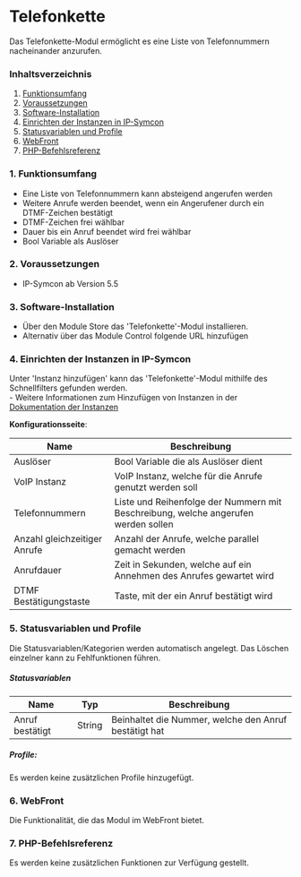 # Telefonkette
Das Telefonkette-Modul ermöglicht es eine Liste von Telefonnummern nacheinander anzurufen.

### Inhaltsverzeichnis

1. [Funktionsumfang](#1-funktionsumfang)
2. [Voraussetzungen](#2-voraussetzungen)
3. [Software-Installation](#3-software-installation)
4. [Einrichten der Instanzen in IP-Symcon](#4-einrichten-der-instanzen-in-ip-symcon)
5. [Statusvariablen und Profile](#5-statusvariablen-und-profile)
6. [WebFront](#6-webfront)
7. [PHP-Befehlsreferenz](#7-php-befehlsreferenz)

### 1. Funktionsumfang

* Eine Liste von Telefonnummern kann absteigend angerufen werden
* Weitere Anrufe werden beendet, wenn ein Angerufener durch ein DTMF-Zeichen bestätigt
* DTMF-Zeichen frei wählbar
* Dauer bis ein Anruf beendet wird frei wählbar
* Bool Variable als Auslöser

### 2. Voraussetzungen

- IP-Symcon ab Version 5.5

### 3. Software-Installation

* Über den Module Store das 'Telefonkette'-Modul installieren.
* Alternativ über das Module Control folgende URL hinzufügen

### 4. Einrichten der Instanzen in IP-Symcon

 Unter 'Instanz hinzufügen' kann das 'Telefonkette'-Modul mithilfe des Schnellfilters gefunden werden.  
	- Weitere Informationen zum Hinzufügen von Instanzen in der [Dokumentation der Instanzen](https://www.symcon.de/service/dokumentation/konzepte/instanzen/#Instanz_hinzufügen)

__Konfigurationsseite__:

Name                         | Beschreibung
---------------------------- | ------------------
Auslöser                     | Bool Variable die als Auslöser dient
VoIP Instanz                 | VoIP Instanz, welche für die Anrufe genutzt werden soll
Telefonnummern               | Liste und Reihenfolge der Nummern mit Beschreibung, welche angerufen werden sollen
Anzahl gleichzeitiger Anrufe | Anzahl der Anrufe, welche parallel gemacht werden
Anrufdauer                   | Zeit in Sekunden, welche auf ein Annehmen des Anrufes gewartet wird
DTMF Bestätigungstaste       | Taste, mit der ein Anruf bestätigt wird
       

### 5. Statusvariablen und Profile

Die Statusvariablen/Kategorien werden automatisch angelegt. Das Löschen einzelner kann zu Fehlfunktionen führen.

##### Statusvariablen

Name             | Typ    | Beschreibung
---------------- | ------ | -------------------------------
Anruf bestätigt  | String | Beinhaltet die Nummer, welche den Anruf bestätigt hat 

##### Profile:

Es werden keine zusätzlichen Profile hinzugefügt.

### 6. WebFront

Die Funktionalität, die das Modul im WebFront bietet.

### 7. PHP-Befehlsreferenz

Es werden keine zusätzlichen Funktionen zur Verfügung gestellt.
